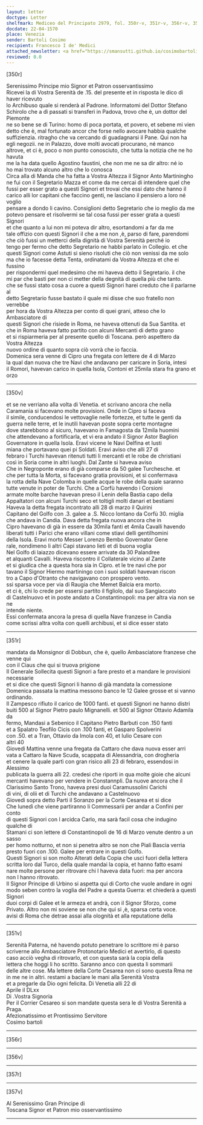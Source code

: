 ```yaml
---
layout: letter
doctype: Letter
shelfmark: Mediceo del Principato 2979, fol. 350r-v, 351r-v, 356r-v, 357r-v
docdate: 22-04-1570
place: Venezia
sender: Bartoli Cosimo
recipient: Francesco I de' Medici
attached_newsletter: <a href="https://smansutti.github.io/cosimobartoli/texts/3080_186/">3080_186</a>
reviewed: 0.0
---
```


[350r]  
  
  
Serenissimo Principe mio Signor et Patron osservantissimo  
Ricevei la di Vostra Serenità de .15. del presente et in risposta le dico di haver ricevuto  
lo Archibuso quale si renderà al Padrone. Informatomi del Dottor Stefano  
Schirolo che a dì passati si transferì in Padova, trovo che è, un dottor del Piemonte  
ne so bene se di Turino: homo di poca portata, et povero, et sebene mi vien  
detto che è, mal fortunato ancor che forse nello avocare habbia qualche  
suffizienzia. ritragho che va cercando di guadagnarsi il Pane. Qui non ha  
egli negozii. ne in Palazzo, dove molti avocati procurano, né manco  
altrove, et ci è, poco o non punto conosciuto, che tutta la notizia che ne ho havuta  
me la ha data quello Agostino faustini, che non me ne sa dir altro: né io  
ho mai trovato alcuno altro che lo conosca  
Circa alla di Manda che ha fatta a Vostra Altezza il Signor Anto Martiningho  
ne fui con il Segretario Mazza et come da me cercai di intendere quel che  
fussi per esser grato a questi Signori et trovai che essi dato che hanno il  
carico alli lor capitani che faccino genti, ne lasciano il pensiero a loro né voglio  
pensare a dondo li cavino. Consiglioni detto Segretario che io meglio da me  
potevo pensare et risolvermi se tal cosa fussi per esser grata a questi Signori  
et che quanto a lui non mi poteva dir altro, esortandomi a far da me  
tale offizio con questi Signori il che a me non ,è, parso di fare, parendomi  
che ciò fussi un metterci della dignità di Vostra Serenità perché io  
tengo per fermo che detto Segretario ne habbi parlato in Collegio. et che  
questi Signori come Astuti si sieno risoluti che ciò non venissi da me solo  
ma che io facesse detta Tenta, ordinatami da Vostra Altezza et che ei fussino  
per rispondermi quel medesimo che mi haveva detto il Segretario. il che  
mi par che basti per non ci metter della degnità di quella più che tanto.  
che se fussi stato cosa a cuore a questi Signori harei creduto che il parlarne al  
detto Segretario fusse bastato il quale mi disse che suo fratello non verrebbe  
per hora da Vostra Altezza per conto di quei grani, atteso che lo Ambasciatore di  
questi Signori che risiede in Roma, ne haveva ottenuti da Sua Santita. et  
che in Roma haveva fatto partito con alcuni Mercanti di detto grano  
et si rispiarmeria per al presente quello di Toscana. però aspettero da Vostra Altezza  
nuovo ordine di quanto sopra ciò vorrà che io faccia.  
Domenica sera venne di Cipro una fregata con lettere de 4 di Marzo  
la qual dan nuova che tre Navi che andavano per caricare in Soria, intesi  
il Romori, havevan carico in quella Isola, Contoni et 25mila stara fra grano et orzo  
  
---  

[350v]  
  
  
et se ne verriano alla volta di Venetia. et scrivano ancora che nella  
Caramania si facevano molte provisioni. Onde in Cipro si faceva  
il simile, conducendosi le vettovaglie nelle fortezze, et tutte le genti da  
guerra nelle terre, et le inutili havevan poste sopra certe montagne  
dove starebbono al sicuro, havevano in Famagosta da 12mila huomini  
che attendevano a fortificarla, et vi era andato il Signor Astor Baglion  
Governatore in quella Isola. Eravi vicene le Navi Delfina et Iusti  
miana che portavano quei pi Soldati. Eravi aviso che alli 27 di  
febraro i Turchi havevan ritenuti tutti li mercanti et le robe de christiani  
così in Soria come in altri luoghi. Dal Zante si haveva aviso  
Che in Negroponte erano di già comparse da 50 galee Turchesche. et  
che per tutta la Morta, si facevano gratia provisioni, et si confermava  
la rotta della Nave Colomba in quelle acque le robe della quale saranno  
tutte venute in poter de Turchi. Che a Corfù havendo i Corsioni  
armate molte barche havevan preso il Lenin della Bastia capo della  
Appaltatori con alcuni Turchi seco et toltigli molti danari et bestiami  
Haveva la detta fregata incontrato alli 28 di marzo il Quirini  
Capitano del Golfo con .3. galee a .S. Nicco lontano da Corfù 30. miglia  
che andava in Candia. Dava detta fregata nuova ancora che in  
Cipro havevano di già in essere da 30mila fanti et 4mila Cavalli havendo  
liberati tutti i Parici che erano villani come stiavi delli gentilhomini  
della Isola. Eravi morto Messer Lorenzo Bembo Governator Gene  
rale, nondimeno li altri Capi stavano lieti et di buona voglia  
Nel Golfo di laiazzo dicevano essere arrivate da 30 Palandree  
et alquanti Cavalli. Haveva riscontro il Collaterale vicino al Zante  
et si giudica che a questa hora sia in Cipro. et le tre navi che por  
tavano il Signor Hiermo martiningo con i suoi soldati havevan riscon  
tro a Capo d'Otranto che navigavano con prospero vento.  
ssi sparsa voce per via di Raugia che Memet Balcia era morto.  
et ci è, chi lo crede per essersi partito il figliolo, dal suo Sangiaccato  
di Castelnuovo et in poste andato a Constantinopoli: ma per altra via non se ne  
intende niente.  
Essi confermata ancora la presa di quella Nave franzese in Candia  
come scrissi altra volta con quelli archibusi, et si dice esser stato  
  
---  

[351r]  
  
  
mandata da Monsignor di Dobbun, che è, quello Ambasciatore franzese che venne qui  
con il Ciaus che qui si truova prigione  
Il Generale Sollecita questi Signori a fare presto et a mandare le provisioni necessarie  
et si dice che questi Signori li hanno di già mandata la comessione  
Domenica passata la mattina messono banco le 12 Galee grosse et si vanno  
ordinando.  
Il Zampesco rifiuto il carico de 1000 fanti. et questi Signori ne hanno distri  
buiti 500 al Signor Pietro paulo Mignanelli. et 500 al Signor Ottavio Adamila da  
fermo, Mandasi a Sebenico il Capitano Pietro Barbuti con .150 fanti  
et a Spalatro Teofilo Cicis con .100 fanti, et Gasparo Spolverini  
con .50. et a Tran, Ottavio da Imola con 40, et Iulio Cesare con  
altri 40  
Giovedì Mattina venne una fregata da Cattaro che dava nuova esser arri  
vata a Cattaro la Nave Scuda, scappata di Alessandria, con drogheria  
et cenere la quale partì con gran risico alli 23 di febraro, essendosi in Alessimo  
publicata la guerra alli 22. credesi che riporti in qua molte gioie che alcuni  
mercanti havevano per vendere in Constannpli. Da nuove ancora che il  
Clarissimo Santo Trono, haveva presi duoi Caramussolini Carichi  
di vini, di olii et di Turchi che andavano a Castelnuovo  
Giovedi sopra detto Parti il Soranzo per la Corte Cesarea et si dice  
Che lunedì che viene partiranno li Commessarii per andar a Confini per conto  
di questi Signori con l arcidca Carlo, ma sarà facil cosa che indugino qualche di  
Stamani ci son lettere di Constantinopoli de 16 di Marzo venute dentro a un sasso  
per homo notturno, et non si penetra altro se non che Piali Bascia verria  
presto fuori con .100. Galee per entrare in questi Golfo.  
Questi Signori si son molto Alterati della Copia che uscì fuori della lettera  
scritta loro dal Turco, della quale mandai la copia, et hanno fatto esami  
nare molte persone per ritrovare chi l haveva data fuori: ma per ancora  
non l hanno ritrovato.  
Il Signor Principe di Urbino si aspetta qui di Corto che vuole andare in ogni  
modo seben contro la voglia del Padre a questa Guerra: et chiederà a questi Signori  
duoi corpi di Galee et le armeza et andrà, con il Signor Sforzo, come  
Privato. Altro non mi soviene se non che qui si ,è, sparsa certa voce.  
avisi di Roma che detrae assai alla olognità et alla reputatione della  
  
---  

[351v]  
  
  
Serenità Paterna, né havendo potuto penetrare lo scrittore mi è parso  
scriverne allo Ambasciatore Protonotario Medici et avertirlo, di questo  
caso acciò vegha di ritrovarlo, et con questa sarà la copia della  
lettera che hoggi li ho scritto. Saranno anco con questa li sommarii  
delle altre cose. Ma lettere della Corte Cesarea non ci sono questa Rma ne  
in me ne in altri. restami a baciare le mani alla Serenità Vostra  
et a pregarle da Dio ogni felicita. Di Venetia alli 22 di  
Aprile il DLxx  
Di .Vostra Signoria  
Per il Corrier Cesareo si son mandate questa sera le di Vostra Serenità a Praga.  
Afezionatissimo et Prontissimo Servitore  
Cosimo bartoli  
  
---  

[356r]  
  
  
  
---  

[356v]  
  
  
  
---  

[357r]  
  
  
  
---  

[357v]  
  
  
Al Serenissimo Gran Principe di  
Toscana Signor et Patron mio osservantissimo  
  
---  

